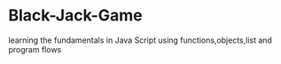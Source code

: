 # Black-Jack-Game
learning the fundamentals in Java Script using functions,objects,list and program flows
